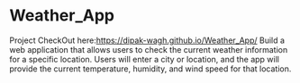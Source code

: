 # Weather_App
Project CheckOut here:https://dipak-wagh.github.io/Weather_App/
 Build a web application that allows users to check the current weather information for a specific location. Users will enter a city or location, and the app will provide the current temperature, humidity, and wind speed for that location.
